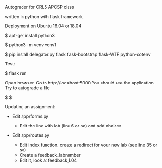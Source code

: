 Autograder for CRLS APCSP class


written in python with flask framework

Deployment on Ubuntu 16.04 or 18.04

$ apt-get install python3

$ python3 -m venv venv1 

$ pip install  delegator.py flask flask-bootstrap flask-WTF python-dotenv


Test:

$ flask run

Open browser.  Go to http://localhost:5000
You should see the application.
Try to autograde a file


$ <something about gunicorn here>
$ <something about ngnx here>





Updating an assignment:
* Edit app/forms.py
  - Edit the line with lab (line 6 or so) and add choices

* Edit app/routes.py
  - Edit index function, create a redirect for your new lab (see line 35 or so)
  - Create a feedback_labnumber
  - Edit it, look at feedback_1.04
  
